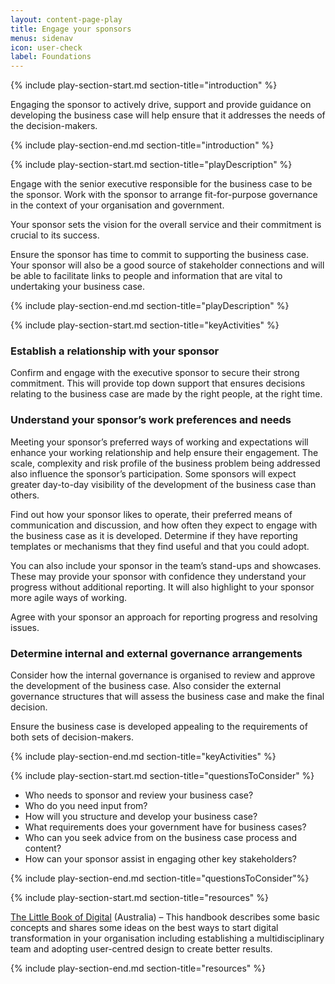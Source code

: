 ```yaml
---
layout: content-page-play
title: Engage your sponsors
menus: sidenav
icon: user-check
label: Foundations
---
```

<!--start include wraps the section in starting HTML for styling purposes -->
{% include play-section-start.md section-title="introduction" %}
<p>Engaging the sponsor to actively drive, support and provide guidance on developing the business case will help ensure that it addresses the needs of the decision-makers.</p>
<!--end include -->
{% include play-section-end.md section-title="introduction" %}



<!--start include wraps the section in starting HTML for styling purposes -->
{% include play-section-start.md section-title="playDescription" %}
<p>Engage with the senior executive responsible for the business case to be the sponsor. Work with the sponsor to arrange fit-for-purpose governance in the context of your organisation and government.</p>
<p>Your sponsor sets the vision for the overall service and their commitment is crucial to its success.</p>
<p>Ensure the sponsor has time to commit to supporting the business case. Your sponsor will also be a good source of stakeholder connections and will be able to facilitate links to people and information that are vital to undertaking your business case.</p>
<!--end include -->
{% include play-section-end.md section-title="playDescription" %}



<!--start include wraps the section in starting HTML for styling purposes -->
{% include play-section-start.md section-title="keyActivities" %}
<h3>Establish a relationship with your sponsor</h3>
<p>Confirm and engage with the executive sponsor to secure their strong commitment. This will provide top down support that ensures decisions relating to the business case are made by the right people, at the right time.</p>
<h3>Understand your sponsor&rsquo;s work preferences and needs</h3>
<p>Meeting your sponsor&rsquo;s preferred ways of working and expectations will enhance your working relationship and help ensure their engagement. The scale, complexity and risk profile of the business problem being addressed also influence the sponsor&rsquo;s participation. Some sponsors will expect greater day-to-day visibility of the development of the business case than others.</p>
<p>Find out how your sponsor likes to operate, their preferred means of communication and discussion, and how often they expect to engage with the business case as it is developed. Determine if they have reporting templates or mechanisms that they find useful and that you could adopt.</p>
<p>You can also include your sponsor in the team&rsquo;s stand-ups and showcases. These may provide your sponsor with confidence they understand your progress without additional reporting. It will also highlight to your sponsor more agile ways of working.</p>
<p>Agree with your sponsor an approach for reporting progress and resolving issues.</p>
<h3>Determine internal and external governance arrangements</h3>
<p>Consider how the internal governance is organised to review and approve the development of the business case. Also consider the external governance structures that will assess the business case and make the final decision.</p>
<p>Ensure the business case is developed appealing to the requirements of both sets of decision-makers.</p>
<!--end include -->
{% include play-section-end.md section-title="keyActivities" %}



<!--start include wraps the section in starting HTML for styling purposes -->
{% include play-section-start.md section-title="questionsToConsider" %}
<ul>
   	<li>Who needs to sponsor and review your business case?</li>
	<li>Who do you need input from?</li>
	<li>How will you structure and develop your business case?</li>
	<li>What requirements does your government have for business cases?</li>
	<li>Who can you seek advice from on the business case process and content?</li>
	<li>How can your sponsor assist in engaging other key stakeholders?</li>
</ul>
<!--end include -->
{% include play-section-end.md section-title="questionsToConsider"%}



<!--start include wraps the section in starting HTML for styling purposes -->
{% include play-section-start.md section-title="resources" %}
<p><a href="https://www.dta.gov.au/blogs/thinking-and-acting-digitally-little-book-digital">The Little Book of Digital</a> (Australia) &ndash; This handbook describes some basic concepts and shares some ideas on the best ways to start digital transformation in your organisation including establishing a multidisciplinary team and adopting user-centred design to create better results.</p>

<!--end include -->
{% include play-section-end.md section-title="resources" %}
